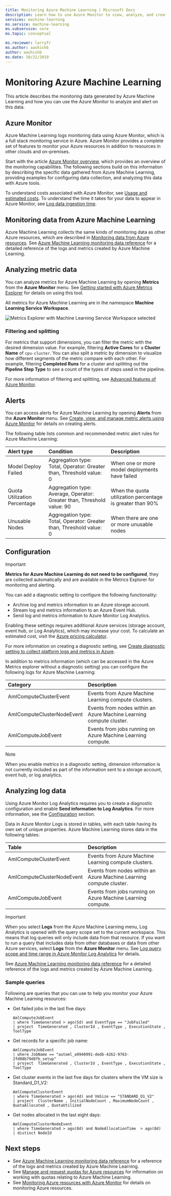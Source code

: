 ```yaml
---
title: Monitoring Azure Machine Learning | Microsoft Docs
description: Learn how to use Azure Monitor to view, analyze, and create alerts on metrics from Azure Machine Learning.
services: machine-learning
ms.service: machine-learning
ms.subservice: core
ms.topic: conceptual

ms.reviewer: larryfr
ms.author: aashishb
author: aashishb
ms.date: 10/21/2019
---
```


# Monitoring Azure Machine Learning

This article describes the monitoring data generated by Azure Machine Learning and how you can use the Azure Monitor to analyze and alert on this data.

## Azure Monitor

Azure Machine Learning logs monitoring data using Azure Monitor, which is a full stack monitoring service in Azure. Azure Monitor provides a complete set of features to monitor your Azure resources in addition to resources in other clouds and on-premises.

Start with the article [Azure Monitor overview](/azure/azure-monitor/overview), which provides an overview of the monitoring capabilities. The following sections build on this information by describing the specific data gathered from Azure Machine Learning, providing examples for configuring data collection, and analyzing this data with Azure tools.

To understand costs associated with Azure Monitor, see [Usage and estimated costs](/azure/azure-monitor/platform/usage-estimated-costs). To understand the time it takes for your data to appear in Azure Monitor, see [Log data ingestion time](/azure/azure-monitor/platform/data-ingestion-time).

## Monitoring data from Azure Machine Learning

Azure Machine Learning collects the same kinds of monitoring data as other Azure resources, which are described in [Monitoring data from Azure resources](/azure/azure-monitor/insights/monitor-azure-resource#monitoring-data-from-Azure-resources). See [Azure Machine Learning monitoring data reference](monitor-resource-reference.md) for a detailed reference of the logs and metrics created by Azure Machine Learning.

## Analyzing metric data

You can analyze metrics for Azure Machine Learning by opening **Metrics** from the **Azure Monitor** menu. See [Getting started with Azure Metrics Explorer](/azure/azure-monitor/platform/metrics-getting-started) for details on using this tool.

All metrics for Azure Machine Learning are in the namespace **Machine Learning Service Workspace**.

![Metrics Explorer with Machine Learning Service Workspace selected](media/monitor-azure-machine-learning/metrics.png)

### Filtering and splitting

For metrics that support dimensions, you can filter the metric with the desired dimension value. For example, filtering **Active Cores** for a **Cluster Name** of `cpu-cluster`. You can also split a metric by dimension to visualize how different segments of the metric compare with each other. For example, filtering **Completed Runs** for a cluster and splitting out the **Pipeline Step Type** to see a count of the types of steps used in the pipeline.

For more information of filtering and splitting, see [Advanced features of Azure Monitor](/azure/azure-monitor/platform/metrics-charts).

## Alerts

You can access alerts for Azure Machine Learning by opening **Alerts** from the **Azure Monitor** menu. See [Create, view, and manage metric alerts using Azure Monitor](/azure/azure-monitor/platform/alerts-metric) for details on creating alerts.

The following table lists common and recommended metric alert rules for Azure Machine Learning:

| Alert type | Condition | Description |
|:---|:---|:---|
| Model Deploy Failed | Aggregation type: Total, Operator: Greater than, Threshold value: 0 | When one or more model deployments have failed |
| Quota Utilization Percentage | Aggregation type: Average, Operator: Greater than, Threshold value: 90| When the quota utilization percentage is greater than 90% |
| Unusable Nodes | Aggregation type: Total, Operator: Greater than, Threshold value: 0 | When there are one or more unusable nodes |

## Configuration

> [!IMPORTANT]
> __Metrics for Azure Machine Learning do not need to be configured__, they are collected automatically and are available in the Metrics Explorer for monitoring and alerting.

You can add a diagnostic setting to configure the following functionality:

* Archive log and metrics information to an Azure storage account.
* Stream log and metrics information to an Azure Event Hub.
* Send log and metrics information to Azure Monitor Log Analytics.

Enabling these settings requires additional Azure services (storage account, event hub, or Log Analytics), which may increase your cost. To calculate an estimated cost, visit the [Azure pricing calculator](https://azure.microsoft.com/pricing/calculator).

For more information on creating a diagnostic setting, see [Create diagnostic setting to collect platform logs and metrics in Azure](/azure/azure-monitor/platform/diagnostic-settings).

In addition to metrics information (which can be accessed in the Azure Metrics explorer without a diagnostic setting) you can configure the following logs for Azure Machine Learning:

| Category | Description |
|:---|:---|
| AmlComputeClusterEvent | Events from Azure Machine Learning compute clusters. |
| AmlComputeClusterNodeEvent | Events from nodes within an Azure Machine Learning compute cluster. |
| AmlComputeJobEvent | Events from jobs running on Azure Machine Learning compute. |

> [!NOTE]
> When you enable metrics in a diagnostic setting, dimension information is not currently included as part of the information sent to a storage account, event hub, or log analytics.

## Analyzing log data

Using Azure Monitor Log Analytics requires you to create a diagnostic configuration and enable __Send information to Log Analytics__. For more information, see the [Configuration](#configuration) section.

Data in Azure Monitor Logs is stored in tables, with each table having its own set of unique properties. Azure Machine Learning stores data in the following tables:

| Table | Description |
|:---|:---|
| AmlComputeClusterEvent | Events from Azure Machine Learning compute clusters. |
| AmlComputeClusterNodeEvent | Events from nodes within an Azure Machine Learning compute cluster. |
| AmlComputeJobEvent | Events from jobs running on Azure Machine Learning compute. |

> [!IMPORTANT]
> When you select **Logs** from the Azure Machine Learning menu, Log Analytics is opened with the query scope set to the current workspace. This means that log queries will only include data from that resource. If you want to run a query that includes data from other databases or data from other Azure services, select **Logs** from the **Azure Monitor** menu. See [Log query scope and time range in Azure Monitor Log Analytics](/azure/azure-monitor/log-query/scope/) for details.

See [Azure Machine Learning monitoring data reference](monitor-resource-reference.md) for a detailed reference of the logs and metrics created by Azure Machine Learning.

### Sample queries

Following are queries that you can use to help you monitor your Azure Machine Learning resources: 

+ Get failed jobs in the last five days:

    ```Kusto
    AmlComputeJobEvent
    | where TimeGenerated > ago(5d) and EventType == "JobFailed"
    | project  TimeGenerated , ClusterId , EventType , ExecutionState , ToolType
    ```

+ Get records for a specific job name:

    ```Kusto
    AmlComputeJobEvent
    | where JobName == "automl_a9940991-dedb-4262-9763-2fd08b79d8fb_setup"
    | project  TimeGenerated , ClusterId , EventType , ExecutionState , ToolType
    ```

+ Get cluster events in the last five days for clusters where the VM size is Standard_D1_V2:

    ```Kusto
    AmlComputeClusterEvent
    | where TimeGenerated > ago(4d) and VmSize == "STANDARD_D1_V2"
    | project  ClusterName , InitialNodeCount , MaximumNodeCount , QuotaAllocated , QuotaUtilized
    ```

+ Get nodes allocated in the last eight days:

    ```Kusto
    AmlComputeClusterNodeEvent
    | where TimeGenerated > ago(8d) and NodeAllocationTime  > ago(8d)
    | distinct NodeId
    ```

## Next steps

- See [Azure Machine Learning monitoring data reference](monitor-resource-reference.md) for a reference of the logs and metrics created by Azure Machine Learning.
- See [Manage and request quotas for Azure resources](how-to-manage-quotas.md) for information on working with quotas relating to Azure Machine Learning.
- See [Monitoring Azure resources with Azure Monitor](/azure/azure-monitor/insights/monitor-azure-resource) for details on monitoring Azure resources.
